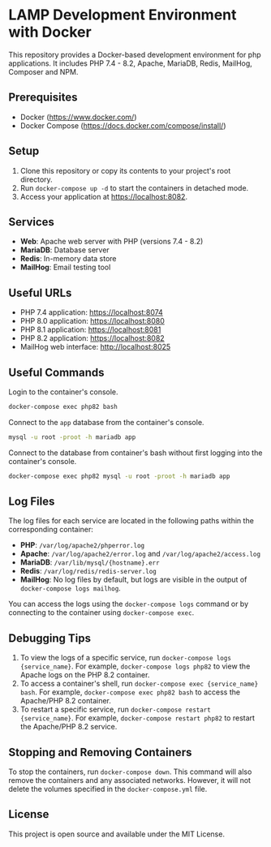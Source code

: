 # LAMP Development Environment with Docker

This repository provides a Docker-based development environment for php applications. It includes PHP 7.4 - 8.2, Apache, MariaDB, Redis, MailHog, Composer and NPM.

## Prerequisites

- Docker (<https://www.docker.com/>)
- Docker Compose (<https://docs.docker.com/compose/install/>)

## Setup

1. Clone this repository or copy its contents to your project's root directory.
2. Run `docker-compose up -d` to start the containers in detached mode.
3. Access your application at <https://localhost:8082>.

## Services

- **Web**: Apache web server with PHP (versions 7.4 - 8.2)
- **MariaDB**: Database server
- **Redis**: In-memory data store
- **MailHog**: Email testing tool

## Useful URLs

- PHP 7.4 application: <https://localhost:8074>
- PHP 8.0 application: <https://localhost:8080>
- PHP 8.1 application: <https://localhost:8081>
- PHP 8.2 application: <https://localhost:8082>
- MailHog web interface: <http://localhost:8025>

## Useful Commands

Login to the container's console.
```bash
docker-compose exec php82 bash
```

Connect to the `app` database from the container's console.
```bash
mysql -u root -proot -h mariadb app
```

Connect to the database from container's bash without first logging into the container's console.
```bash
docker-compose exec php82 mysql -u root -proot -h mariadb app
```

## Log Files

The log files for each service are located in the following paths within the corresponding container:

- **PHP**: `/var/log/apache2/phperror.log`
- **Apache**: `/var/log/apache2/error.log` and `/var/log/apache2/access.log`
- **MariaDB**: `/var/lib/mysql/{hostname}.err`
- **Redis**: `/var/log/redis/redis-server.log`
- **MailHog**: No log files by default, but logs are visible in the output of `docker-compose logs mailhog`.

You can access the logs using the `docker-compose logs` command or by connecting to the container using `docker-compose exec`.

## Debugging Tips

1. To view the logs of a specific service, run `docker-compose logs {service_name}`. For example, `docker-compose logs php82` to view the Apache logs on the PHP 8.2 container.
2. To access a container's shell, run `docker-compose exec {service_name} bash`. For example, `docker-compose exec php82 bash` to access the Apache/PHP 8.2 container.
3. To restart a specific service, run `docker-compose restart {service_name}`. For example, `docker-compose restart php82` to restart the Apache/PHP 8.2 service.

## Stopping and Removing Containers

To stop the containers, run `docker-compose down`. This command will also remove the containers and any associated networks. However, it will not delete the volumes specified in the `docker-compose.yml` file.

## License

This project is open source and available under the MIT License.
